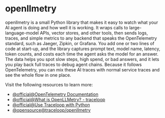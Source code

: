 # openllmetry

openllmetry is a small Python library that makes it easy to watch what your AI agent is doing and how well it is working. It wraps calls to large-language-model APIs, vector stores, and other tools, then sends logs, traces, and simple metrics to any backend that speaks the OpenTelemetry standard, such as Jaeger, Zipkin, or Grafana. You add one or two lines of code at start-up, and the library captures prompt text, model name, latency, token counts, and costs each time the agent asks the model for an answer. The data helps you spot slow steps, high spend, or bad answers, and it lets you play back full traces to debug agent chains. Because it follows OpenTelemetry, you can mix these AI traces with normal service traces and see the whole flow in one place.

Visit the following resources to learn more:

- [@official@OpenTelemetry Documentation](https://www.traceloop.com/blog/openllmetry)  
- [@official@What is OpenLLMetry? - traceloop](https://www.traceloop.com/docs/openllmetry/introduction)  
- [@official@Use Traceloop with Python](https://www.traceloop.com/docs/openllmetry/getting-started-python)
- [@opensource@traceloop/openllmetry](https://github.com/traceloop/openllmetry)